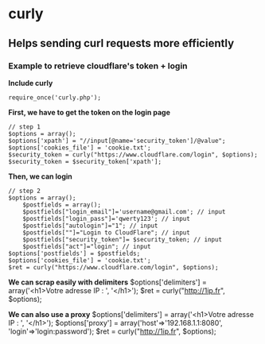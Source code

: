 # curly
## Helps sending curl requests more efficiently
### Example to retrieve cloudflare's token + login

**Include curly**

    require_once('curly.php');

**First, we have to get the token on the login page**

    // step 1
    $options = array();
    $options['xpath'] = "//input[@name='security_token']/@value";
    $options['cookies_file'] = 'cookie.txt';
    $security_token = curly("https://www.cloudflare.com/login", $options);
    $security_token = $security_token['xpath'];

**Then, we can login**

    // step 2
    $options = array();
		$postfields = array();
		$postfields["login_email"]='username@gmail.com'; // input 
		$postfields["login_pass"]='qwerty123'; // input 
		$postfields["autologin"]="1"; // input 
		$postfields[""]="Login to CloudFlare"; // input 
		$postfields["security_token"]= $security_token; // input 
		$postfields["act"]="login"; // input 
	$options['postfields'] = $postfields;
	$options['cookies_file'] = 'cookie.txt';
	$ret = curly("https://www.cloudflare.com/login", $options);

**We can scrap easily with delimiters**
	$options['delimiters'] = array('&lt;h1>Votre adresse IP : ', '&lt;/h1>');
	$ret = curly("http://1ip.fr", $options);


**We can also use a proxy**
	$options['delimiters'] = array('&lt;h1>Votre adresse IP : ', '&lt;/h1>');
	$options['proxy'] = array('host'=>'192.168.1.1:8080', 'login'=>'login:password');
	$ret = curly("http://1ip.fr", $options);